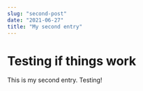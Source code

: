 ```yaml
---
slug: "second-post"
date: "2021-06-27"
title: "My second entry"
---
```


# Testing if things work

This is my second entry. Testing!
